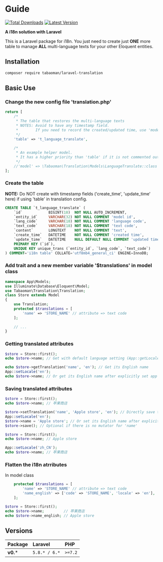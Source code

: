 # Guide

[![Total Downloads](https://img.shields.io/packagist/dt/tabaoman/laravel-translation.svg?label=Downloads&style=flat-square&cacheSeconds=600)](https://packagist.org/packages/tabaoman/laravel-translation) 
[![Latest Version](http://img.shields.io/packagist/v/tabaoman/laravel-translation.svg?label=Release&style=flat-square&cacheSeconds=600)](https://packagist.org/packages/tabaoman/laravel-translation) 

**A i18n solution with Laravel**

This is a Laravel package for i18n. You just need to create just **ONE** more table to manage **ALL** multi-language texts for your other Eloquent entities.

## Installation

```bash
composer require tabaoman/laravel-translation
```

## Basic Use

### **Change the new config file 'translation.php'**
```php
return [
    /*
     * The table that restores the multi-language texts
     * NOTES: Avoid to have any timestamp field.
     *        If you need to record the created/updated time, use 'model' as following.
     */
    'table' => 't_language_translate',
    
    /*
     * An example helper model.
     * It has a higher priority than 'table' if it is not commented out.
     */
    //'model' => \Tabaoman\Translation\Models\LanguageTranslate::class
];
```
### **Create the table**
**NOTE:** Do NOT create with timestamp fields ('create_time', 'update_time' here) if using 'table' in translation config.
~~~sql
CREATE TABLE `t_language_translate` (
    `id`            BIGINT(18)  NOT NULL AUTO_INCREMENT,
    `entity_id`     VARCHAR(32) NOT NULL COMMENT 'model id',
    `lang_code`     VARCHAR(18) NOT NULL COMMENT 'language code',
    `text_code`     VARCHAR(18) NOT NULL COMMENT 'text code',
    `content`       LONGTEXT    NOT NULL COMMENT 'text',
    `create_time`   DATETIME    NOT NULL COMMENT 'created time',
    `update_time`   DATETIME    NULL DEFAULT NULL COMMENT 'updated time',
    PRIMARY KEY (`id`),
    UNIQUE KEY unique_trans (`entity_id`, `lang_code`, `text_code`)
) COMMENT='i18n table' COLLATE='utf8mb4_general_ci' ENGINE=InnoDB;
~~~
### **Add trait and a new member variable '$translations' in model class**
```php
namespace App\Models;
use Illuminate\Database\Eloquent\Model;
use Tabaoman\Translation\Translation;
class Store extends Model
{
    use Translation;
    protected $translations = [
        'name' => 'STORE_NAME' // attribute => text code
    ];
    
    // ...
}
```

### **Getting translated attributes**

```php
$store = Store::first();
echo $store->name; // Get with default language setting (App::getLocale())

echo $store->getTranslation('name', 'en'); // Get its English name
App::setLocale('en');
echo $store->name; // Or get its English name after explicitly set app locale
```

### **Saving translated attributes**
```php
$store = Store::first();
echo $store->name; // 苹果商店

$store->setTranslation('name', 'Apple store', 'en'); // Directly save the English name
App::setLocale('en');
$store->name = 'Apple store'; // Or set its English name after explicitly set app locale
$store->save(); // Optional if there is no mutator for 'name'

$store = Store::first();
echo $store->name; // Apple store

App::setLocale('zh_CN');
echo $store->name; // 苹果商店

```

### **Flatten the i18n atrributes**
In model class
```php
    protected $translations = [
        'name' => 'STORE_NAME' // attribute => text code
        'name_english' => ['code' => 'STORE_NAME', 'locale' => 'en'],  // You are free to define your own language code.
    ];
```
```php
$store = Store::first();
echo $store->name;         // 苹果商店
echo $store->name_english; // Apple store
```

## Versions

| Package | Laravel | PHP |
| :--- | :--- | :--- |
| **v0.*** | `5.8.* / 6.*` | `>=7.2` |
